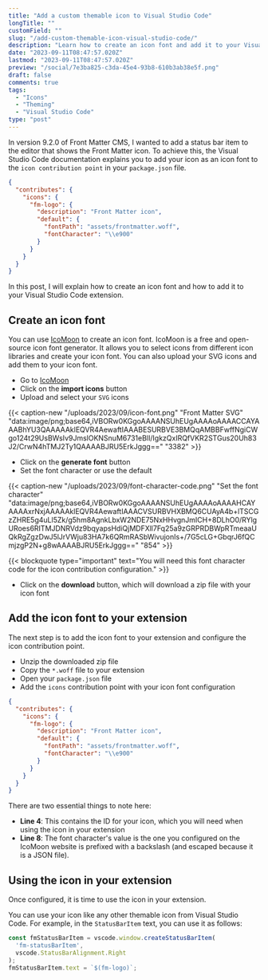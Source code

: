 ```yaml
---
title: "Add a custom themable icon to Visual Studio Code"
longTitle: ""
customField: ""
slug: "/add-custom-themable-icon-visual-studio-code/"
description: "Learn how to create an icon font and add it to your Visual Studio Code extension to add a custom themable icon to the editor."
date: "2023-09-11T08:47:57.020Z"
lastmod: "2023-09-11T08:47:57.020Z"
preview: "/social/7e3ba825-c3da-45e4-93b8-610b3ab38e5f.png"
draft: false
comments: true
tags:
  - "Icons"
  - "Theming"
  - "Visual Studio Code"
type: "post"
---
```


In version 9.2.0 of Front Matter CMS, I wanted to add a status bar item to the editor that shows the Front Matter icon. To achieve this, the Visual Studio Code documentation explains you to add your icon as an icon font to the `icon contribution point` in your `package.json` file.

```json 
{
  "contributes": {
    "icons": {
      "fm-logo": {
        "description": "Front Matter icon",
        "default": {
          "fontPath": "assets/frontmatter.woff",
          "fontCharacter": "\\e900"
        }
      }
    }
  }
}
```

In this post, I will explain how to create an icon font and how to add it to your Visual Studio Code extension.

## Create an icon font

You can use [IcoMoon](https://icomoon.io/) to create an icon font. IcoMoon is a free and open-source icon font generator. It allows you to select icons from different icon libraries and create your icon font. You can also upload your SVG icons and add them to your icon font.

- Go to [IcoMoon](https://icomoon.io/app/#/select)
- Click on the **import icons** button
- Upload and select your `SVG` icons

{{< caption-new "/uploads/2023/09/icon-font.png" "Front Matter SVG"  "data:image/png;base64,iVBORw0KGgoAAAANSUhEUgAAAAoAAAACCAYAAABhYU3QAAAAAklEQVR4AewaftIAAABESURBVE3BMQqAMBBFwffNgiCWgo124t29UsBWsIv9JmslOKNSnuM6731eBlI/IgkzQxIRQfVKR2STGus20Uh83J2/CrwN4hTMJ2Ty1QAAAABJRU5ErkJggg==" "3382" >}}

- Click on the **generate font** button
- Set the font character or use the default

{{< caption-new "/uploads/2023/09/font-character-code.png" "Set the font character"  "data:image/png;base64,iVBORw0KGgoAAAANSUhEUgAAAAoAAAAHCAYAAAAxrNxjAAAAAklEQVR4AewaftIAAACVSURBVHXBMQ6CUAyA4b+lTSCGzZHRE5g4uLl5Zk/g5hm8AgnkLbxW2NDE75NxHHvgnJmICH+8DLhO0/RYlgURoes6RITMJDNRVdz9bqyapsHdiQjMDFXll7Fq25a9zGRPRDBWpRTmeaaUQkRgZgzDwJ5lJrVWju83HA7k6QRmRASbWivujonIs+/7G5cLG+GbqrJ6fQCmjzgP2N+g8wAAAABJRU5ErkJggg==" "854" >}}

{{< blockquote type="important" text="You will need this font character code for the icon contribution configuration." >}}

- Click on the **download** button, which will download a zip file with your icon font

## Add the icon font to your extension

The next step is to add the icon font to your extension and configure the icon contribution point.

- Unzip the downloaded zip file
- Copy the `*.woff` file to your extension
- Open your `package.json` file
- Add the `icons` contribution point with your icon font configuration

```json  {4,8}
{
  "contributes": {
    "icons": {
      "fm-logo": {
        "description": "Front Matter icon",
        "default": {
          "fontPath": "assets/frontmatter.woff",
          "fontCharacter": "\\e900"
        }
      }
    }
  }
}
```

There are two essential things to note here:

- **Line 4**: This contains the ID for your icon, which you will need when using the icon in your extension
- **Line 8**: The font character's value is the one you configured on the IcoMoon website is prefixed with a backslash (and escaped because it is a JSON file).

## Using the icon in your extension

Once configured, it is time to use the icon in your extension.

You can use your icon like any other themable icon from Visual Studio Code. For example, in the `StatusBarItem` text, you can use it as follows:

```ts  {5}
const fmStatusBarItem = vscode.window.createStatusBarItem(
  'fm-statusBarItem',
  vscode.StatusBarAlignment.Right
);
fmStatusBarItem.text = `$(fm-logo)`;
```
